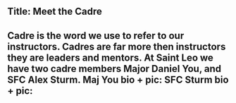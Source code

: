 Title: Meet the Cadre
---
Cadre is the word we use to refer to our instructors. Cadres are far more then instructors they are leaders and mentors.
At Saint Leo we have two cadre members Major Daniel You, and SFC Alex Sturm.
Maj You bio + pic:
SFC Sturm bio + pic:
---
